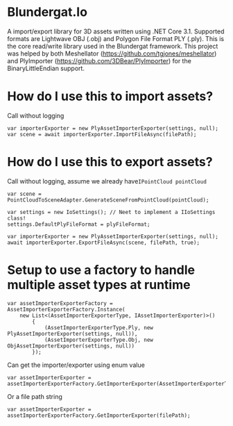 # Blundergat.Io

A import/export library for 3D assets written using .NET Core 3.1. Supported formats are Lightwave OBJ (.obj) and Polygon File Format PLY (.ply). This is the core read/write library used in the Blundergat framework. This project was helped by both Meshellator (https://github.com/tgjones/meshellator) and PlyImporter (https://github.com/3DBear/PlyImporter) for the BinaryLittleEndian support. 

# How do I use this to import assets? 

Call without logging

    var importerExporter = new PlyAssetImporterExporter(settings, null);
    var scene = await importerExporter.ImportFileAsync(filePath);

# How do I use this to export assets? 

Call without logging, assume we already have`IPointCloud pointCloud`

    var scene = PointCloudToSceneAdapter.GenerateSceneFromPointCloud(pointCloud);

    var settings = new IoSettings(); // Neet to implement a IIoSettings class!
    settings.DefaultPlyFileFormat = plyFileFormat;

    var importerExporter = new PlyAssetImporterExporter(settings, null);
    await importerExporter.ExportFileAsync(scene, filePath, true);

# Setup to use a factory to handle multiple asset types at runtime 

    var assetImporterExporterFactory = AssetImporterExporterFactory.Instance(
        new List<(AssetImporterExporterType, IAssetImporterExporter)>()
            {
                (AssetImporterExporterType.Ply, new PlyAssetImporterExporter(settings, null)),
                (AssetImporterExporterType.Obj, new ObjAssetImporterExporter(settings, null))
            });

Can get the importer/exporter using enum value

    var assetImporterExporter = assetImporterExporterFactory.GetImporterExporter(AssetImporterExporterType.Ply);

Or a file path string

    var assetImporterExporter = assetImporterExporterFactory.GetImporterExporter(filePath);
